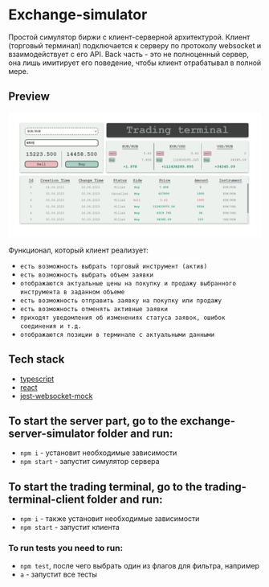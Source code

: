 # Exchange-simulator
Простой симулятор биржи c клиент-серверной архитектурой. Клиент (торговый терминал) подключается к серверу по протоколу websocket и взаимодействует с его API. 
Back часть - это не полноценный сервер, она лишь имитирует его поведение, чтобы клиент отрабатывал в полной мере.

## Preview
![Image alt](https://github.com/Lika913/sources/raw/master/imgs/exchange-simulator.PNG)

Функционал, который клиент реализует:
* `есть возможность выбрать торговый инструмент (актив)`
* `есть возможность выбрать объем заявки`
* `отображаются актуальные цены на покупку и продажу выбранного инструмента в заданном объеме`
* `есть возможность отправить заявку на покупку или продажу`
* `есть возможность отменять активные заявки`
* `приходят уведомления об изменениях статуса заявок, ошибок соединения и т.д.`
* `отображаются позиции в терминале с актуальными данными`

## Tech stack
* <a href="https://www.typescriptlang.org/">typescript</a>
* <a href="https://ru.reactjs.org/">react</a>
* <a href="https://www.npmjs.com/package/jest-websocket-mock">jest-websocket-mock</a>

## To start the server part, go to the exchange-server-simulator folder and run:

* `npm i` - установит необходимые зависимости
* `npm start` - запустит симулятор сервера

## To start the trading terminal, go to the trading-terminal-client folder and run:

* `npm i` - также установит необходимые зависимости
* `npm start` - запустит клиента

### To run tests you need to run:
* `npm test`, после чего выбрать один из флагов для фильтра, например 
* `a` - запустит все тесты
